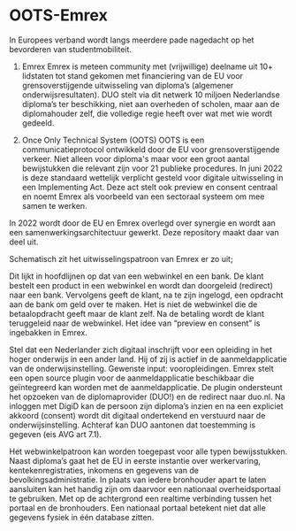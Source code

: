 # OOTS-Emrex

In Europees verband wordt langs meerdere pade nagedacht op het bevorderen van studentmobiliteit. 

1. Emrex
   Emrex is meteen community met (vrijwillige) deelname uit 10+ lidstaten tot stand gekomen met financiering van de EU  voor grensoverstijgende uitwisseling van diploma’s (algemener onderwijsresultaten).  DUO stelt via dit netwerk 10 miljoen Nederlandse diploma’s ter beschikking, niet aan overheden of scholen, maar aan de diplomahouder zelf, die volledige regie heeft  over wat met wie wordt gedeeld. 
   
2. Once Only Technical System (OOTS)
   OOTS is een communicatieprotocol ontwikkeld door de EU voor grensoverstijgende verkeer. Niet alleen voor diploma's maar voor een groot aantal bewijstukken die relevant zijn voor 21 publieke procedures. In juni 2022 is deze standaard wettelijk verplicht gesteld voor digitale uitwisseling in een Implementing Act. Deze act stelt ook preview en consent centraal en noemt Emrex als voorbeeld van een sectoraal systeem om mee samen te werken.

In 2022 wordt door de EU en Emrex overlegd over synergie en wordt aan een samenwerkingsarchitectuur gewerkt. Deze repository maakt daar van deel uit. 

Schematisch zit het uitwisselingspatroon van Emrex er zo uit;


Dit lijkt in hoofdlijnen op dat van een webwinkel en een bank. De klant bestelt een product in een webwinkel en wordt dan doorgeleid (redirect) naar een bank. Vervolgens geeft de klant, na te zijn ingelogd, een opdracht aan de bank om geld over te maken. Het is niet de webwinkel die de betaalopdracht geeft maar de klant zelf. Na de betaling wordt  de klant teruggeleid naar de webwinkel. Het idee van “preview en consent” is ingebakken in Emrex.

Stel dat een Nederlander zich digitaal inschrijft voor een opleiding in het hoger onderwijs in een ander land. Hij of zij is actief in de aanmeldapplicatie van de onderwijsinstelling. Gewenste input: vooropleidingen. Emrex stelt een open source plugin voor de aanmeldapplicatie beschikbaar die geïntegreerd kan worden met de aanmeldapplicatie. De plugin ondersteunt het opzoeken van de diplomaprovider (DUO!) en de redirect naar duo.nl.  Na inloggen met DigiD kan de persoon zijn diploma’s inzien en na een expliciet akkoord (consent) wordt dit digitaal ondertekend en verstuurd naar de onderwijsinstelling. Achteraf kan DUO aantonen dat toestemming is gegeven (eis AVG art 7.1). 

Het webwinkelpatroon kan worden toegepast voor alle typen bewijsstukken. Naast diploma’s  gaat het de EU in eerste instantie over werkervaring, kentekenregistraties, inkomens en gegevens van de bevolkingsadministratie. In plaats van iedere bronhouder apart te laten aansluiten kan het handig zijn om daarvoor een nationaal overheidsportaal te gebruiken.  Met op de achtergrond een realtime verbinding tussen het portaal en de bronhouders. Een nationaal portaal betekent niet dat alle gegevens fysiek in één database zitten.  
